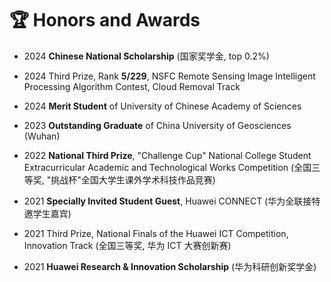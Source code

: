 <!--
 * @Author: Cui Yongchuan
 * @Description: 
 * @Date: 2025-03-09 08:46:49
 * @LastEditTime: 2025-04-14 08:17:18
 * @FilePath: /yc-cui.github.io/_pages/includes/honors.md
-->
# 🏆 Honors and Awards


* 2024 **Chinese National Scholarship** (国家奖学金, top 0.2%)

* 2024 Third Prize, Rank **5/229**, NSFC Remote Sensing Image Intelligent Processing Algorithm Contest, Cloud Removal Track

* 2024 **Merit Student** of University of Chinese Academy of Sciences

* 2023 **Outstanding Graduate** of China University of Geosciences (Wuhan)

* 2022 **National Third Prize**, "Challenge Cup" National College Student Extracurricular Academic and Technological Works Competition (全国三等奖, "挑战杯"全国大学生课外学术科技作品竞赛)

* 2021 **Specially Invited Student Guest**, Huawei CONNECT (华为全联接特邀学生嘉宾)

* 2021 Third Prize, National Finals of the Huawei ICT Competition, Innovation Track (全国三等奖, 华为 ICT 大赛创新赛)

* 2021 **Huawei Research & Innovation Scholarship** (华为科研创新奖学金)
